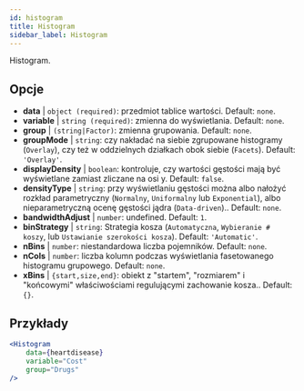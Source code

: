 ```yaml
---
id: histogram
title: Histogram
sidebar_label: Histogram
---
```


Histogram.

## Opcje

* __data__ | `object (required)`: przedmiot tablice wartości. Default: `none`.
* __variable__ | `string (required)`: zmienna do wyświetlania. Default: `none`.
* __group__ | `(string|Factor)`: zmienna grupowania. Default: `none`.
* __groupMode__ | `string`: czy nakładać na siebie zgrupowane histogramy (`Overlay`), czy też w oddzielnych działkach obok siebie (`Facets`). Default: `'Overlay'`.
* __displayDensity__ | `boolean`: kontroluje, czy wartości gęstości mają być wyświetlane zamiast zliczane na osi y. Default: `false`.
* __densityType__ | `string`: przy wyświetlaniu gęstości można albo nałożyć rozkład parametryczny (`Normalny`, `Uniformalny` lub `Exponential`), albo nieparametryczną ocenę gęstości jądra (`Data-driven`).. Default: `none`.
* __bandwidthAdjust__ | `number`: undefined. Default: `1`.
* __binStrategy__ | `string`: Strategia kosza (`Automatyczna`, `Wybieranie # koszy`, lub `Ustawianie szerokości kosza`). Default: `'Automatic'`.
* __nBins__ | `number`: niestandardowa liczba pojemników. Default: `none`.
* __nCols__ | `number`: liczba kolumn podczas wyświetlania fasetowanego histogramu grupowego. Default: `none`.
* __xBins__ | `{start,size,end}`: obiekt z "startem", "rozmiarem" i "końcowymi" właściwościami regulującymi zachowanie kosza.. Default: `{}`.


## Przykłady

```jsx live
<Histogram 
    data={heartdisease} 
    variable="Cost"
    group="Drugs"
/>
```

